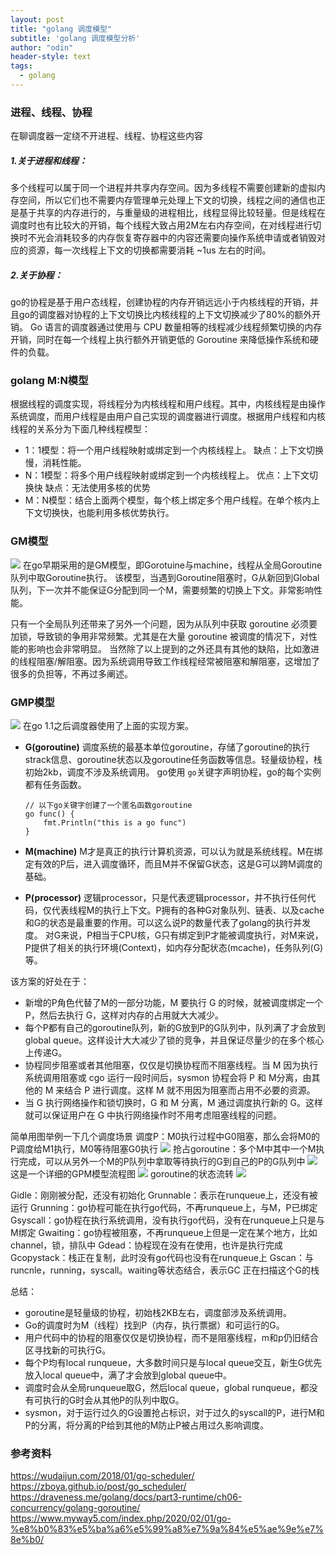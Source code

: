 ```yaml
---
layout: post
title: "golang 调度模型"
subtitle: 'golang 调度模型分析'
author: "odin"
header-style: text
tags:
  - golang
---
```

### 进程、线程、协程
在聊调度器一定绕不开进程、线程、协程这些内容
##### 1.关于进程和线程：
多个线程可以属于同一个进程并共享内存空间。因为多线程不需要创建新的虚拟内存空间，所以它们也不需要内存管理单元处理上下文的切换，线程之间的通信也正是基于共享的内存进行的，与重量级的进程相比，线程显得比较轻量。但是线程在调度时也有比较大的开销，每个线程大致占用2M左右内存空间，在对线程进行切换时不光会消耗较多的内存恢复寄存器中的内容还需要向操作系统申请或者销毁对应的资源，每一次线程上下文的切换都需要消耗 ~1us 左右的时间。
##### 2.关于协程：
go的协程是基于用户态线程，创建协程的内存开销远远小于内核线程的开销，并且go的调度器对协程的上下文切换比内核线程的上下文切换减少了80%的额外开销。
Go 语言的调度器通过使用与 CPU 数量相等的线程减少线程频繁切换的内存开销，同时在每一个线程上执行额外开销更低的 Goroutine 来降低操作系统和硬件的负载。

### golang M:N模型
根据线程的调度实现，将线程分为内核线程和用户线程。其中，内核线程是由操作系统调度，而用户线程是由用户自己实现的调度器进行调度。根据用户线程和内核线程的关系分为下面几种线程模型：
* 1：1模型：将一个用户线程映射或绑定到一个内核线程上。
缺点：上下文切换慢，消耗性能。
* N：1模型：将多个用户线程映射或绑定到一个内核线程上。
优点：上下文切换快
缺点：无法使用多核的优势
* M：N模型：结合上面两个模型，每个核上绑定多个用户线程。在单个核内上下文切换快，也能利用多核优势执行。

### GM模型
![]({{site.baseurl}}/img/in-post/post-golang/model-gm.png)
在go早期采用的是GM模型，即Gorotuine与machine，线程从全局Goroutine队列中取Goroutine执行。
该模型，当遇到Goroutine阻塞时，G从新回到Global队列，下一次并不能保证G分配到同一个M，需要频繁的切换上下文。非常影响性能。

只有一个全局队列还带来了另外一个问题，因为从队列中获取 goroutine 必须要加锁，导致锁的争用非常频繁。尤其是在大量 goroutine 被调度的情况下，对性能的影响也会非常明显。
当然除了以上提到的之外还具有其他的缺陷，比如激进的线程阻塞/解阻塞。因为系统调用导致工作线程经常被阻塞和解阻塞，这增加了很多的负担等，不再过多阐述。

### GMP模型
![]({{site.baseurl}}/img/in-post/post-golang/model-pgm.png)
在go 1.1之后调度器使用了上面的实现方案。
* **G(goroutine)**
调度系统的最基本单位goroutine，存储了goroutine的执行strack信息、goroutine状态以及goroutine任务函数等信息。轻量级协程，栈初始2kb，调度不涉及系统调用。
go使用 `go`关键字声明协程，go的每个实例都有任务函数。
    ```golang
    // 以下go关键字创建了一个匿名函数goroutine
    go func() {
        fmt.Println("this is a go func")
    }
    ```
    
* **M(machine)**
M才是真正的执行计算机资源，可以认为就是系统线程。M在绑定有效的P后，进入调度循环，而且M并不保留G状态，这是G可以跨M调度的基础。
    
* **P(processor)**
逻辑processor，只是代表逻辑processor，并不执行任何代码，仅代表线程M的执行上下文。P拥有的各种G对象队列、链表、以及cache和G的状态是最重要的作用。可以这么说P的数量代表了golang的执行并发度。
对G来说，P相当于CPU核，G只有绑定到P才能被调度执行，对M来说，P提供了相关的执行环境(Context)，如内存分配状态(mcache)，任务队列(G)等。

该方案的好处在于：
* 新增的P角色代替了M的一部分功能，M 要执行 G 的时候，就被调度绑定一个 P，然后去执行 G，这样对内存的占用就大大减少。
* 每个P都有自己的goroutine队列，新的G放到P的G队列中，队列满了才会放到global queue。这样设计大大减少了锁的竞争，并且保证尽量少的在多个核心上传递G。
* 协程同步阻塞或者其他阻塞，仅仅是切换协程而不阻塞线程。当 M 因为执行系统调用阻塞或 cgo 运行一段时间后，sysmon 协程会将 P 和 M分离，由其他的 M 来结合 P 进行调度。这样 M 就不用因为阻塞而占用不必要的资源。
* 当 G 执行网络操作和锁切换时，G 和 M 分离，M 通过调度执行新的 G。这样就可以保证用户在 G 中执行网络操作时不用考虑阻塞线程的问题。

简单用图举例一下几个调度场景
调度P：M0执行过程中G0阻塞，那么会将M0的P调度给M1执行，M0等待阻塞G0执行
![]({{site.baseurl}}/img/in-post/post-golang/diaodu-p.png)
抢占goroutine：多个M中其中一个M执行完成，可以从另外一个M的P队列中拿取等待执行的G到自己的P的G队列中
![]({{site.baseurl}}/img/in-post/post-golang/diaodu-p-1.png)
这是一个详细的GPM模型流程图
![]({{site.baseurl}}/img/in-post/post-golang/all-gpm.png)
goroutine的状态流转
![]({{site.baseurl}}/img/in-post/post-golang/goroutine-change.png)

Gidle：刚刚被分配，还没有初始化
Grunnable：表示在runqueue上，还没有被运行
Grunning：go协程可能在执行go代码，不再runqueue上，与M，P已绑定
Gsyscall：go协程在执行系统调用，没有执行go代码，没有在runqueue上只是与M绑定
Gwaiting：go协程被阻塞，不再runqueue上但是一定在某个地方，比如channel，锁，排队中
Gdead：协程现在没有在使用，也许是执行完成
Gcopystack：栈正在复制，此时没有go代码也没有在runqueue上
Gscan：与runcnle，running，syscall。waiting等状态结合，表示GC 正在扫描这个G的栈

总结：
* goroutine是轻量级的协程，初始栈2KB左右，调度部涉及系统调用。
* Go的调度时为M（线程）找到P（内存，执行票据）和可运行的G。
* 用户代码中的协程的阻塞仅仅是切换协程，而不是阻塞线程，m和p仍旧结合区寻找新的可执行G。
* 每个P均有local runqueue，大多数时间只是与local queue交互，新生G优先放入local queue中，满了才会放到global queue中。
* 调度时会从全局runqueue取G，然后local queue，global runqueue，都没有可执行的G时会从其他P的队列中取G。
* sysmon，对于运行过久的G设置抢占标识，对于过久的syscall的P，进行M和P的分离，将分离的P给到其他的M防止P被占用过久影响调度。

### 参考资料
https://wudaijun.com/2018/01/go-scheduler/
https://zboya.github.io/post/go_scheduler/
https://draveness.me/golang/docs/part3-runtime/ch06-concurrency/golang-goroutine/
https://www.myway5.com/index.php/2020/02/01/go-%e8%b0%83%e5%ba%a6%e5%99%a8%e7%9a%84%e5%ae%9e%e7%8e%b0/